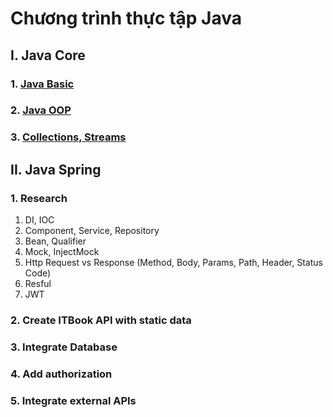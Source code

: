 # Chương trình thực tập Java

## I. Java Core

### 1. [Java Basic](1.1%20Java%20Basic.md)
### 2. [Java OOP](1.2%20OOP.md)
### 3. [Collections, Streams](1.3%20Collections%2C%20Streams.md)


## II. Java Spring

### 1. Research

1. DI, IOC
2. Component, Service, Repository
3. Bean, Qualifier
4. Mock, InjectMock
5. Http Request vs Response (Method, Body, Params, Path, Header, Status Code)
6. Resful
7. JWT

### 2. Create ITBook API with static data

### 3. Integrate Database

### 4. Add authorization

### 5. Integrate external APIs
